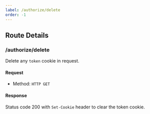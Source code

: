 ```yaml
---
label: /authorize/delete
order: -1
---
```


## Route Details

### /authorize/delete

Delete any `token` cookie in request.

#### Request

- Method: `HTTP GET`

#### Response

Status code 200 with `Set-Cookie` header to clear the token cookie.